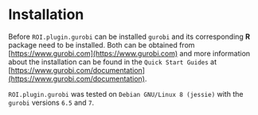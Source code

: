 # Installation
Before `ROI.plugin.gurobi` can be installed `gurobi` and its corresponding 
**R** package need to be installed. Both can be obtained from
[https://www.gurobi.com](https://www.gurobi.com) 
and more information about the installation can be found in the `Quick Start Guides` at
[https://www.gurobi.com/documentation](https://www.gurobi.com/documentation).    


`ROI.plugin.gurobi` was tested on `Debian GNU/Linux 8 (jessie)` with the
`gurobi` versions `6.5` and `7`.

